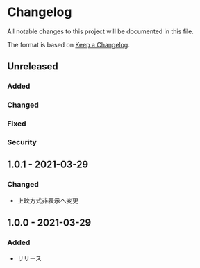 # Changelog
All notable changes to this project will be documented in this file.

The format is based on [Keep a Changelog](http://keepachangelog.com/).

## Unreleased
### Added

### Changed

### Fixed

### Security

## 1.0.1 - 2021-03-29
### Changed
 - 上映方式非表示へ変更

## 1.0.0 - 2021-03-29
### Added
 - リリース